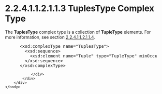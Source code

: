 <html dir="LTR" xmlns:mshelp="http://msdn.microsoft.com/mshelp" xmlns:ddue="http://ddue.schemas.microsoft.com/authoring/2003/5" xmlns:xlink="http://www.w3.org/1999/xlink" xmlns:tool="http://www.microsoft.com/tooltip">
    <head>
        <meta http-equiv="Content-Type" content="text/html; CHARSET=utf-8"></meta>
        <meta name="save" content="history"></meta>
        <title>2.2.4.1.1.2.1.1.3 TuplesType Complex Type</title>
        <xml>
            <mshelp:toctitle title="2.2.4.1.1.2.1.1.3 TuplesType Complex Type"></mshelp:toctitle>
            <mshelp:rltitle title="[MS-SSAS]: TuplesType Complex Type"></mshelp:rltitle>
            <mshelp:keyword index="A" term="73eb30b7-a44c-47b1-af79-1319ec2c6b90"></mshelp:keyword>
            <mshelp:attr name="DCSext.ContentType" value="open specification"></mshelp:attr>
            <mshelp:attr name="AssetID" value="73eb30b7-a44c-47b1-af79-1319ec2c6b90"></mshelp:attr>
            <mshelp:attr name="TopicType" value="kbRef"></mshelp:attr>
            <mshelp:attr name="DCSext.Title" value="[MS-SSAS]: TuplesType Complex Type" />
        </xml>
    </head>
    <body>
        <div id="header">
            <h1 class="heading">2.2.4.1.1.2.1.1.3 TuplesType Complex Type</h1>
        </div>
        <div id="mainSection">
            <div id="mainBody">
                <div id="allHistory" class="saveHistory"></div>
                <div id="sectionSection0" class="section" name="collapseableSection">
                    

<p>The <b>TuplesType</b> complex type is a collection of <b>TupleType</b>
elements. For more information, see section <a href="48dc96b9-7a2b-474f-8ae7-608e663f6491.htm">2.2.4.1.1.2.1.1.4</a>.</p>

<dl>
<dd>
<div><pre> &lt;xsd:complexType name=&quot;TuplesType&quot;&gt;
   &lt;xsd:sequence&gt;
     &lt;xsd:element name=&quot;Tuple&quot; type=&quot;TupleType&quot; minOccurs=&quot;0&quot; maxOccurs=&quot;unbounded&quot; /&gt;
   &lt;/xsd:sequence&gt;
 &lt;/xsd:complexType&gt;
</pre></div>
</dd></dl>


                </div>
            </div>
        </div>
    </body>
</html>